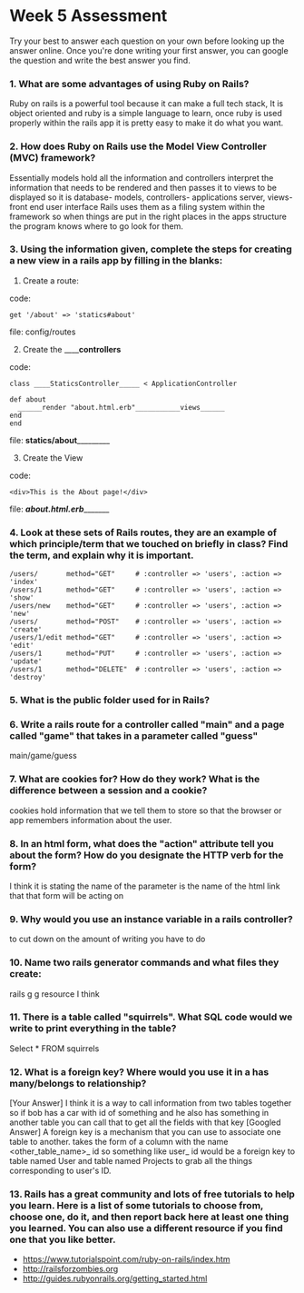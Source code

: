 # Week 5 Assessment

Try your best to answer each question on your own before looking up the answer online. Once you're done writing your first answer, you can google the question and write the best answer you find.

### 1. What are some advantages of using Ruby on Rails?
Ruby on rails is a powerful tool because it can make a full tech stack,
It is object oriented and ruby is a simple language to learn, once ruby is used properly within the rails app it is pretty easy to make it do what you want.
### 2. How does Ruby on Rails use the Model View Controller (MVC) framework?
Essentially models hold all the information and controllers interpret the information that needs to be rendered and then passes it to views to be displayed so it is database- models, controllers- applications server, views- front end user interface
Rails uses them as a filing system within the framework so when things are put in the right places in the apps structure the program knows where to go look for them.
### 3. Using the information given, complete the steps for creating a new view in a rails app by filling in the blanks:

  1. Create a route:

  code:
  ```
  get '/about' => 'statics#about'
  ```
  file: config/routes

  2. Create the ________controllers____

  code:
  ```
  class ____StaticsController_____ < ApplicationController

  def about
    ______render "about.html.erb"___________views______
  end
  end
  ```

  file: ______statics/about_______________

  3. Create the View

  code:

  ```
  <div>This is the About page!</div>
  ```

  file: _______about.html.erb______________


### 4. Look at these sets of Rails routes, they are an example of which principle/term that we touched on briefly in class? Find the term, and explain why it is important.

```
/users/       method="GET"     # :controller => 'users', :action => 'index'
/users/1      method="GET"     # :controller => 'users', :action => 'show'
/users/new    method="GET"     # :controller => 'users', :action => 'new'
/users/       method="POST"    # :controller => 'users', :action => 'create'
/users/1/edit method="GET"     # :controller => 'users', :action => 'edit'
/users/1      method="PUT"     # :controller => 'users', :action => 'update'
/users/1      method="DELETE"  # :controller => 'users', :action => 'destroy'
```

### 5. What is the public folder used for in Rails?

### 6. Write a rails route for a controller called "main" and a page called "game" that takes in a parameter called "guess"
main/game/guess

### 7. What are cookies for? How do they work? What is the difference between a session and a cookie?
cookies hold information that we tell them to store so that the browser or app remembers information about the user.

### 8. In an html form, what does the "action" attribute tell you about the form?  How do you designate the HTTP verb for the form?
I think it is stating the name of the parameter is the name of the html link that that form will be acting on
### 9. Why would you use an instance variable in a rails controller?
to cut down on the amount of writing you have to do
### 10. Name two rails generator commands and what files they create:
rails g
g resource
I think

### 11. There is a table called "squirrels". What SQL code would we write to print everything in the table?
Select
*
FROM
squirrels
### 12. What is a foreign key? Where would you use it in a has many/belongs to relationship?
[Your Answer]
I think it is a way to call information from two tables together so if bob has a car with id of something and he also has something in another table you can call that to get all the fields with that key
[Googled Answer]
A foreign key is a mechanism that you can use to associate one table to another. takes the form of a column with the name <other_table_name>_ id so something like user_ id would be a foreign key to table named User and table named Projects to grab all the things corresponding to user's ID.
### 13. Rails has a great community and lots of free tutorials to help you learn. Here is a list of some tutorials to choose from, choose one, do it, and then report back here at least one thing you learned. You can also use a different resource if you find one that you like better.

- https://www.tutorialspoint.com/ruby-on-rails/index.htm
- http://railsforzombies.org
- http://guides.rubyonrails.org/getting_started.html
